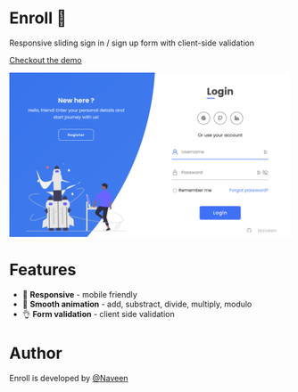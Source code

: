# Enroll 📒
Responsive sliding sign in / sign up form with client-side validation

[Checkout the demo](https://peaceful-panda.netlify.app/)

[![Image of Calc](img/preview.png)](https://peaceful-panda.netlify.app/)



# Features

- 📱 **Responsive** - mobile friendly
- 🐏 **Smooth animation** - add, substract, divide, multiply, modulo
- 👌 **Form validation** - client side validation

# Author

Enroll is developed by [@Naveen](https://github.com/claymeers)